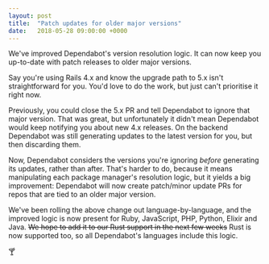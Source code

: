 ```yaml
---
layout: post
title:  "Patch updates for older major versions"
date:   2018-05-28 09:00:00 +0000
---
```


We've improved Dependabot's version resolution logic. It can now keep you
up-to-date with patch releases to older major versions.

Say you're using Rails 4.x and know the upgrade path to 5.x isn't
straightforward for you. You'd love to do the work, but just can't prioritise
it right now.

Previously, you could close the 5.x PR and tell Dependabot to ignore that major
version. That was great, but unfortunately it didn't mean Dependabot would keep
notifying you about new 4.x releases. On the backend Dependabot was still
generating updates to the latest version for you, but then discarding them.

Now, Dependabot considers the versions you're ignoring *before* generating its
updates, rather than after. That's harder to do, because it means manipulating
each package manager's resolution logic, but it yields a big improvement:
Dependabot will now create patch/minor update PRs for repos that are tied to an
older major version.

We've been rolling the above change out language-by-language, and the improved
logic is now present for Ruby, JavaScript, PHP, Python, Elixir and Java.
~~We hope to add it to our Rust support in the next few weeks~~ Rust is now
supported too, so all Dependabot's languages include this logic.

🍸
